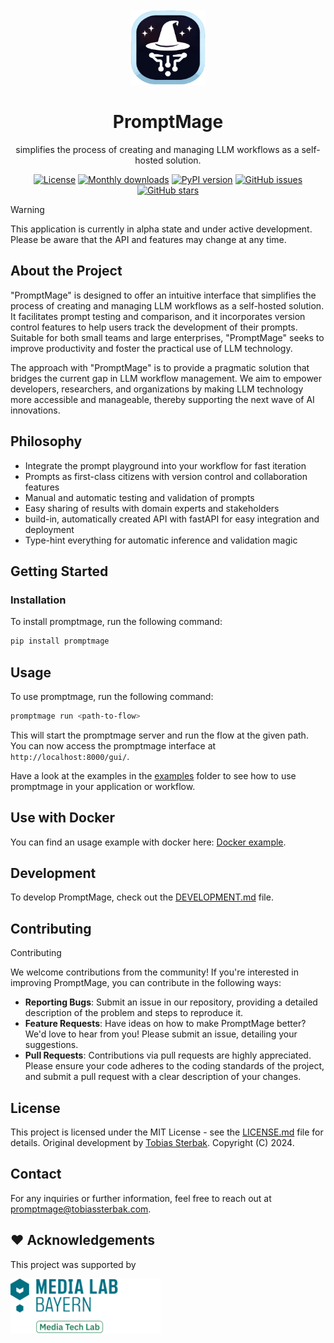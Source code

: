 <br />
<div align="center">
  <a href="https://github.com/tsterbak/promptmage">
    <img src="images/promptmage-logo.png" alt="PromptMage-Logo" width="120" height="120">
  </a>

  <h1 align="center">PromptMage</h1>

  <p align="center">
    simplifies the process of creating and managing LLM workflows as a self-hosted solution.
  </p>
  
  [![License](https://img.shields.io/github/license/tsterbak/promptmage?color=green)](https://github.com/tsterbak/promptmage/blob/main/LICENSE)
  [![Monthly downloads](https://img.shields.io/pypi/dm/promptmage
)](https://pypi.org/project/promptmage/)
  [![PyPI version](https://img.shields.io/pypi/v/promptmage)](https://pypi.org/project/promptmage/)
  [![GitHub issues](https://img.shields.io/github/issues/tsterbak/promptmage)](https://github.com/tsterbak/promptmage/issues)
  [![GitHub stars](https://img.shields.io/github/stars/tsterbak/promptmage)](https://github.com/tsterbak/promptmage/stargazers)
</div>

> [!WARNING]
> This application is currently in alpha state and under active development. Please be aware that the API and features may change at any time.


## About the Project

"PromptMage" is designed to offer an intuitive interface that simplifies the process of creating and managing LLM workflows as a self-hosted solution. It facilitates prompt testing and comparison, and it incorporates version control features to help users track the development of their prompts. Suitable for both small teams and large enterprises, "PromptMage" seeks to improve productivity and foster the practical use of LLM technology.

The approach with "PromptMage" is to provide a pragmatic solution that bridges the current gap in LLM workflow management. We aim to empower developers, researchers, and organizations by making LLM technology more accessible and manageable, thereby supporting the next wave of AI innovations.

## Philosophy
- Integrate the prompt playground into your workflow for fast iteration
- Prompts as first-class citizens with version control and collaboration features
- Manual and automatic testing and validation of prompts
- Easy sharing of results with domain experts and stakeholders
- build-in, automatically created API with fastAPI for easy integration and deployment
- Type-hint everything for automatic inference and validation magic

## Getting Started

### Installation

To install promptmage, run the following command:

```bash
pip install promptmage 
```

## Usage

To use promptmage, run the following command:

```bash
promptmage run <path-to-flow>
```

This will start the promptmage server and run the flow at the given path. You can now access the promptmage interface at `http://localhost:8000/gui/`.

Have a look at the examples in the [examples](https://github.com/tsterbak/promptmage/tree/main/examples) folder to see how to use promptmage in your application or workflow.


## Use with Docker

You can find an usage example with docker here: [Docker example](https://github.com/tsterbak/promptmage/tree/main/examples/docker).


## Development

To develop PromptMage, check out the [DEVELOPMENT.md](DEVELOPMENT.md) file.

## Contributing

Contributing

We welcome contributions from the community! If you're interested in improving PromptMage, you can contribute in the following ways:

* **Reporting Bugs**: Submit an issue in our repository, providing a detailed description of the problem and steps to reproduce it.
* **Feature Requests**: Have ideas on how to make PromptMage better? We'd love to hear from you! Please submit an issue, detailing your suggestions.
* **Pull Requests**: Contributions via pull requests are highly appreciated. Please ensure your code adheres to the coding standards of the project, and submit a pull request with a clear description of your changes.


## License

This project is licensed under the MIT License - see the [LICENSE.md](LICENSE.md) file for details.
Original development by [Tobias Sterbak](https://tobiassterbak.com). Copyright (C) 2024.

## Contact
For any inquiries or further information, feel free to reach out at [promptmage@tobiassterbak.com](mailto:promptmage@tobiassterbak.com).

## ❤️ Acknowledgements

This project was supported by

<a href="https://www.media-lab.de/en/programs/media-tech-lab">
    <img src="images/mtl-powered-by.png" width="240" title="Media Tech Lab powered by logo">
</a>